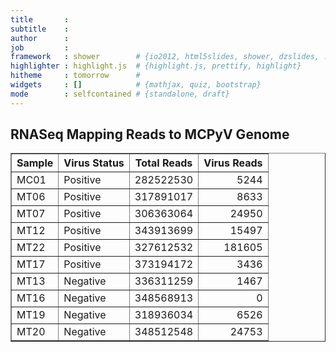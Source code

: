 ```yaml
---
title       : 
subtitle    : 
author      : 
job         : 
framework   : shower        # {io2012, html5slides, shower, dzslides, ...}
highlighter : highlight.js  # {highlight.js, prettify, highlight}
hitheme     : tomorrow      # 
widgets     : []            # {mathjax, quiz, bootstrap}
mode        : selfcontained # {standalone, draft}
---
```


## RNASeq Mapping Reads to MCPyV Genome
<!-- html table generated in R 2.15.2 by xtable 1.7-0 package -->
<!-- Mon Dec 17 09:02:38 2012 -->
<TABLE border=1>
<TR> <TH> Sample </TH> <TH> Virus Status </TH> <TH> Total Reads </TH> <TH> Virus Reads </TH>  </TR>
  <TR> <TD> MC01 </TD> <TD> Positive </TD> <TD align="right"> 282522530 </TD> <TD align="right"> 5244 </TD> </TR>
  <TR> <TD> MT06 </TD> <TD> Positive </TD> <TD align="right"> 317891017 </TD> <TD align="right"> 8633 </TD> </TR>
  <TR> <TD> MT07 </TD> <TD> Positive </TD> <TD align="right"> 306363064 </TD> <TD align="right"> 24950 </TD> </TR>
  <TR> <TD> MT12 </TD> <TD> Positive </TD> <TD align="right"> 343913699 </TD> <TD align="right"> 15497 </TD> </TR>
  <TR> <TD> MT22 </TD> <TD> Positive </TD> <TD align="right"> 327612532 </TD> <TD align="right"> 181605 </TD> </TR>
  <TR> <TD> MT17 </TD> <TD> Positive </TD> <TD align="right"> 373194172 </TD> <TD align="right"> 3436 </TD> </TR>
  <TR> <TD> MT13 </TD> <TD> Negative </TD> <TD align="right"> 336311259 </TD> <TD align="right"> 1467 </TD> </TR>
  <TR> <TD> MT16 </TD> <TD> Negative </TD> <TD align="right"> 348568913 </TD> <TD align="right">   0 </TD> </TR>
  <TR> <TD> MT19 </TD> <TD> Negative </TD> <TD align="right"> 318936034 </TD> <TD align="right"> 6526 </TD> </TR>
  <TR> <TD> MT20 </TD> <TD> Negative </TD> <TD align="right"> 348512548 </TD> <TD align="right"> 24753 </TD> </TR>
   </TABLE>

